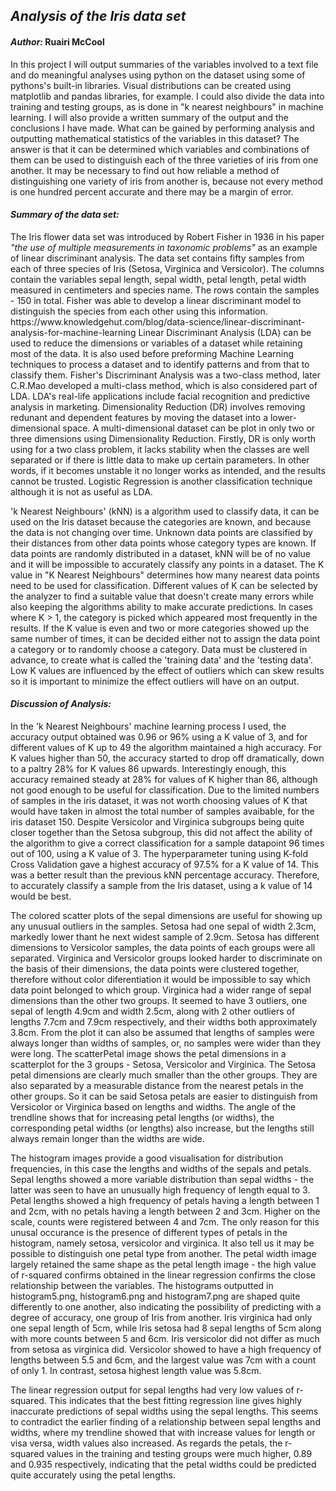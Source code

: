 <h2><em>Analysis of the Iris data set</em></h2>

<h4><em>Author:</em> Ruairi McCool</h4> 

In this project I will output summaries of the variables involved to a text file and do meaningful analyses using python on the dataset using some of pythons's built-in libraries. Visual distributions can be created using matplotlib and pandas libraries, for example. I could also divide the data into training and testing groups, as is done in "k nearest neighbours" in machine learning. I will also provide a written summary of the output and the conclusions I have made.
What can be gained by performing analysis and outputting mathematical statistics of the variables in this 
dataset? The answer is that it can be determined which variables and combinations of them can be used to 
distinguish each of the three varieties of iris from one another. It may be necessary to find out how reliable a method of distinguishing one variety of iris from another is, because not every method is one 
hundred percent accurate and there may be a margin of error.

<h4><em>Summary of the data set:</em></h4> 
The Iris flower data set was introduced by Robert Fisher in 1936 in his paper <i>"the use of multiple measurements in taxonomic problems"</i> as an example of linear discriminant analysis. The data set contains fifty samples from each of three species of Iris (Setosa, Virginica and Versicolor). The columns contain the variables sepal length, sepal width, petal length, petal width measured in centimeters and species name. The rows contain the samples - 150 in total. Fisher was able to develop a linear discriminant model to distinguish the species from each other using this information.
https://www.knowledgehut.com/blog/data-science/linear-discriminant-analysis-for-machine-learning 
Linear Discriminant Analysis (LDA) can be used to reduce the dimensions or variables of a dataset while retaining most of the data. It is also used before preforming Machine Learning techniques to process a dataset and to identify patterns and from that to classify them. Fisher's Discriminant Analysis was a two-class method, later C.R.Mao developed a multi-class method, which is also considered part of LDA. LDA's real-life applications include facial recognition and predictive analysis in marketing. 
Dimensionality Reduction (DR) involves removing redunant and dependent features by moving the dataset into a lower-dimensional space. A multi-dimensional dataset can be plot in only two or three dimensions using Dimensionality Reduction. Firstly, DR is only worth using for a two class problem, it lacks stability when the classes are well separated or if there is little data to make up certain parameters. In other words, if it becomes unstable it no longer works as intended, and the results cannot be trusted. Logistic Regression is another classification technique although it is not as useful as LDA.

'k Nearest Neighbours' (kNN) is a algorithm used to classify data, it can be used on the Iris dataset because the categories are known, and because the data is not changing over time. Unknown data points are classified by their distances from other data points whose category types are known. If data points are randomly distributed in a dataset, kNN will be of no value and it will be impossible to accurately classify any points in a dataset. The K value in "K Nearest Neighbours" determines how many nearest data points need to be used for classification. Different values of K can be selected by the analyzer to find a suitable value that doesn't create many errors while also keeping the algorithms ability to make accurate predictions. In cases where K > 1, the category is picked which appeared most frequently in the results. If the K value is even and two or more categories showed up the same number of times, it can be decided either not to assign the data point a category or to randomly choose a category. Data must be clustered in advance, to create what is called the 'training data' and the 'testing data'. Low K values are influenced by the effect of outliers which can skew results so it is important to minimize the effect outliers will have on an output.

<h4><em>Discussion of Analysis:</em></h4> In the 'k Nearest Neighbours' machine learning process I used, the accuracy output obtained was 0.96 or 96% using a K value of 3, and for different values of K up to 49 the algorithm maintained a high accuracy. For K values higher than 50, the accuracy started to drop off dramatically, down to a paltry 28% for K values 86 upwards. Interestingly enough, this accuracy remained steady at 28% for values of K higher than 86, although not good enough to be useful for classification. Due to the limited numbers of samples in the iris dataset, it was not worth choosing values of K that would have taken in almost the total number of samples avaibable, for the iris dataset 150. Despite Versicolor and Virginica subgroups being quite closer together than the Setosa subgroup, this did not affect the ability of the algorithm to give a correct classification for a sample datapoint 96 times out of 100, using a K value of 3.
The hyperparameter tuning using K-fold Cross Validation gave a highest accuracy of 97.5% for a K value of 14. This was a better result than the previous kNN percentage accuracy. Therefore, to accurately classify a sample from the Iris dataset, using a k value of 14 would be best.

The colored scatter plots of the sepal dimensions are useful for showing up any unusual outliers in the samples. Setosa had one sepal of width 2.3cm, markedly lower thant he next widest sample of 2.9cm. Setosa has different dimensions to Versicolor samples, the data points of each groups were all separated. Virginica and Versicolor groups looked harder to discriminate on the basis of their dimensions, the data points were clustered together, therefore without color diferentiation it would be impossible to say which data point belonged to which group. Virginica had a wider range of sepal dimensions than the other two groups. It seemed to have 3 outliers, one sepal of length 4.9cm and width 2.5cm, along with 2 other outliers of lengths 7.7cm and 7.9cm respectively, and their widths both approximately 3.8cm. From the plot it can also be assumed that lengths of samples were always longer than widths of samples, or, no samples were wider than they were long.
The scatterPetal image shows the petal dimensions in a scatterplot for the 3 groups - Setosa, Versicolor and Virginica. The Setosa petal dimensions are clearly much smaller than the other groups. They are also separated by a measurable distance from the nearest petals in the other groups. So it can be said Setosa petals are easier to distinguish from Versicolor or Virginica based on lengths and widths. The angle of the trendline shows that for increasing petal lengths (or widths), the corresponding petal widths (or lengths) also increase, but the lengths still always remain longer than the widths are wide.

The histogram images provide a good visualisation for distribution frequencies, in this case the lengths and widths of the sepals and petals. Sepal lengths showed a more variable distribution than sepal widths - the latter was seen to have an unusually high frequency of length equal to 3. Petal lengths showed a high frequency of petals having a length between 1 and 2cm, with no petals having a length between 2 and 3cm. Higher on the scale, counts were registered between 4 and 7cm. The only reason for this unusal occurance is the presence of different types of petals in the histogram, namely setosa, versicolor and virginica. It also tell us it may be possible to distinguish one petal type from another. The petal width image largely retained the same shape as the petal length image - the high value of r-squared confirms obtained in the linear regression confirms the close relationship between the variables. The histograms outputted in histogram5.png, histogram6.png and histogram7.png are shaped quite differently to one another, also indicating the possibility of predicting with a degree of accuracy, one group of Iris from another. Iris virginica had only one sepal length of 5cm, while Iris setosa had 8 sepal lengths of 5cm along with more counts between 5 and 6cm. Iris versicolor did not differ as much from setosa as virginica did. Versicolor showed to have a high frequency of lengths between 5.5 and 6cm, and the largest value was 7cm with a count of only 1. In contrast, setosa highest length value was 5.8cm.

The linear regression output for sepal lengths had very low values of r-squared. This indicates that the best fitting regression line gives highly inaccurate predictions of sepal widths using the sepal lengths. This seems to contradict the earlier finding of a relationship between sepal lengths and widths, where my trendline showed that with increase values for length or visa versa, width values also increased.
As regards the petals, the r-squared values in the training and testing groups were much higher, 0.89 and 0.935 respectively, indicating that the petal widths could be predicted quite accurately using the petal lengths. 
